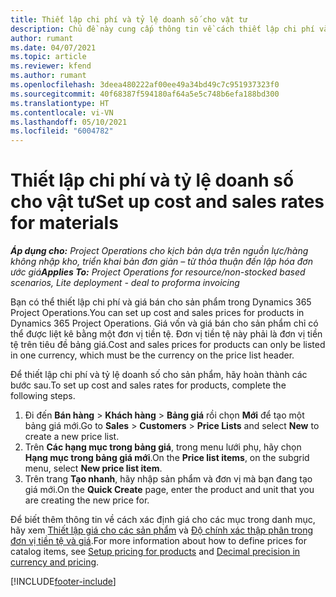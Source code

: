 ```yaml
---
title: Thiết lập chi phí và tỷ lệ doanh số cho vật tư
description: Chủ đề này cung cấp thông tin về cách thiết lập chi phí và tỷ lệ doanh số cho vật tư được dùng cho các dự án.
author: rumant
ms.date: 04/07/2021
ms.topic: article
ms.reviewer: kfend
ms.author: rumant
ms.openlocfilehash: 3deea480222af00ee49a34bd49c7c951937323f0
ms.sourcegitcommit: 40f68387f594180af64a5e5c748b6efa188bd300
ms.translationtype: HT
ms.contentlocale: vi-VN
ms.lasthandoff: 05/10/2021
ms.locfileid: "6004782"
---
```

# <a name="set-up-cost-and-sales-rates-for-materials"></a><span data-ttu-id="39725-103">Thiết lập chi phí và tỷ lệ doanh số cho vật tư</span><span class="sxs-lookup"><span data-stu-id="39725-103">Set up cost and sales rates for materials</span></span>

<span data-ttu-id="39725-104">_**Áp dụng cho:** Project Operations cho kịch bản dựa trên nguồn lực/hàng không nhập kho, triển khai bản đơn giản – từ thỏa thuận đến lập hóa đơn ước giá_</span><span class="sxs-lookup"><span data-stu-id="39725-104">_**Applies To:** Project Operations for resource/non-stocked based scenarios, Lite deployment - deal to proforma invoicing_</span></span>

<span data-ttu-id="39725-105">Bạn có thể thiết lập chi phí và giá bán cho sản phẩm trong Dynamics 365 Project Operations.</span><span class="sxs-lookup"><span data-stu-id="39725-105">You can set up cost and sales prices for products in Dynamics 365 Project Operations.</span></span> <span data-ttu-id="39725-106">Giá vốn và giá bán cho sản phẩm chỉ có thể được liệt kê bằng một đơn vị tiền tệ. Đơn vị tiền tệ này phải là đơn vị tiền tệ trên tiêu đề bảng giá.</span><span class="sxs-lookup"><span data-stu-id="39725-106">Cost and sales prices for products can only be listed in one currency, which must be the currency on the price list header.</span></span>

<span data-ttu-id="39725-107">Để thiết lập chi phí và tỷ lệ doanh số cho sản phẩm, hãy hoàn thành các bước sau.</span><span class="sxs-lookup"><span data-stu-id="39725-107">To set up cost and sales rates for products, complete the following steps.</span></span> 

1. <span data-ttu-id="39725-108">Đi đến **Bán hàng** > **Khách hàng** > **Bảng giá** rồi chọn **Mới** để tạo một bảng giá mới.</span><span class="sxs-lookup"><span data-stu-id="39725-108">Go to **Sales** > **Customers** > **Price Lists** and select **New** to create a new price list.</span></span> 
2. <span data-ttu-id="39725-109">Trên **Các hạng mục trong bảng giá**, trong menu lưới phụ, hãy chọn **Hạng mục trong bảng giá mới**.</span><span class="sxs-lookup"><span data-stu-id="39725-109">On the **Price list items**, on the subgrid menu, select **New price list item**.</span></span> 
3. <span data-ttu-id="39725-110">Trên trang **Tạo nhanh**, hãy nhập sản phẩm và đơn vị mà bạn đang tạo giá mới.</span><span class="sxs-lookup"><span data-stu-id="39725-110">On the **Quick Create** page, enter the product and unit that you are creating the new price for.</span></span>

<span data-ttu-id="39725-111">Để biết thêm thông tin về cách xác định giá cho các mục trong danh mục, hãy xem [Thiết lập giá cho các sản phẩm](/dynamics365/sales-enterprise/create-price-lists-price-list-items-define-pricing-products.md) và [Độ chính xác thập phân trong đơn vị tiền tệ và giá](/dynamics365/sales-enterprise/decimal-precision-currency-pricing.md).</span><span class="sxs-lookup"><span data-stu-id="39725-111">For more information about how to define prices for catalog items, see [Setup pricing for products](/dynamics365/sales-enterprise/create-price-lists-price-list-items-define-pricing-products.md) and [Decimal precision in currency and pricing](/dynamics365/sales-enterprise/decimal-precision-currency-pricing.md).</span></span>

[!INCLUDE[footer-include](../includes/footer-banner.md)]
